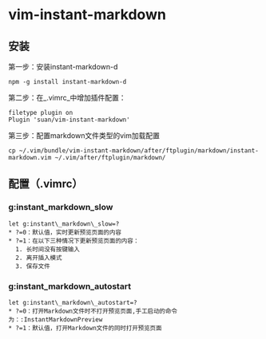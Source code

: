 # vim-instant-markdown

## 安装

第一步：安装instant-markdown-d

```
npm -g install instant-markdown-d
```

第二步：在_.vimrc_中增加插件配置：

```
filetype plugin on
Plugin 'suan/vim-instant-markdown'
```

第三步：配置markdown文件类型的vim加载配置

```
cp ~/.vim/bundle/vim-instant-markdown/after/ftplugin/markdown/instant-markdown.vim ~/.vim/after/ftplugin/markdown/
```

## 配置（.vimrc）

### g:instant\_markdown\_slow

```
let g:instant\_markdown\_slow=?
* ?=0：默认值，实时更新预览页面的内容
* ?=1：在以下三种情况下更新预览页面的内容：
  1. 长时间没有按键输入
  2. 离开插入模式
  3. 保存文件
```

### g:instant\_markdown\_autostart

```
let g:instant\_markdown\_autostart=?
* ?=0：打开Markdown文件时不打开预览页面,手工启动的命令为：:InstantMarkdownPreview
* ?=1：默认值，打开Markdown文件的同时打开预览页面
```

